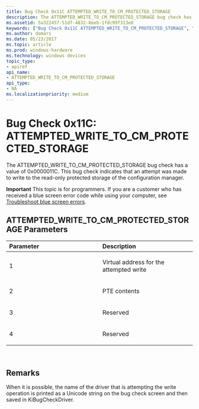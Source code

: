 ```yaml
---
title: Bug Check 0x11C ATTEMPTED_WRITE_TO_CM_PROTECTED_STORAGE
description: The ATTEMPTED_WRITE_TO_CM_PROTECTED_STORAGE bug check has a value of 0x0000011C that indicates that a write was attempted to the protected storage of the configuration manager.
ms.assetid: 5a322457-51d7-4832-8eeb-1fdc99f313e8
keywords: ["Bug Check 0x11C ATTEMPTED_WRITE_TO_CM_PROTECTED_STORAGE", "ATTEMPTED_WRITE_TO_CM_PROTECTED_STORAGE"]
ms.author: domars
ms.date: 05/23/2017
ms.topic: article
ms.prod: windows-hardware
ms.technology: windows-devices
topic_type:
- apiref
api_name:
- ATTEMPTED_WRITE_TO_CM_PROTECTED_STORAGE
api_type:
- NA
ms.localizationpriority: medium
---
```


# Bug Check 0x11C: ATTEMPTED\_WRITE\_TO\_CM\_PROTECTED\_STORAGE


The ATTEMPTED\_WRITE\_TO\_CM\_PROTECTED\_STORAGE bug check has a value of 0x0000011C. This bug check indicates that an attempt was made to write to the read-only protected storage of the configuration manager.

**Important** This topic is for programmers. If you are a customer who has received a blue screen error code while using your computer, see [Troubleshoot blue screen errors](http://windows.microsoft.com/windows-10/troubleshoot-blue-screen-errors).

## ATTEMPTED\_WRITE\_TO\_CM\_PROTECTED\_STORAGE Parameters


<table>
<colgroup>
<col width="50%" />
<col width="50%" />
</colgroup>
<thead>
<tr class="header">
<th align="left">Parameter</th>
<th align="left">Description</th>
</tr>
</thead>
<tbody>
<tr class="odd">
<td align="left"><p>1</p></td>
<td align="left"><p>Virtual address for the attempted write</p></td>
</tr>
<tr class="even">
<td align="left"><p>2</p></td>
<td align="left"><p>PTE contents</p></td>
</tr>
<tr class="odd">
<td align="left"><p>3</p></td>
<td align="left"><p>Reserved</p></td>
</tr>
<tr class="even">
<td align="left"><p>4</p></td>
<td align="left"><p>Reserved</p></td>
</tr>
</tbody>
</table>

 

Remarks
-------

When it is possible, the name of the driver that is attempting the write operation is printed as a Unicode string on the bug check screen and then saved in KiBugCheckDriver.

 

 




